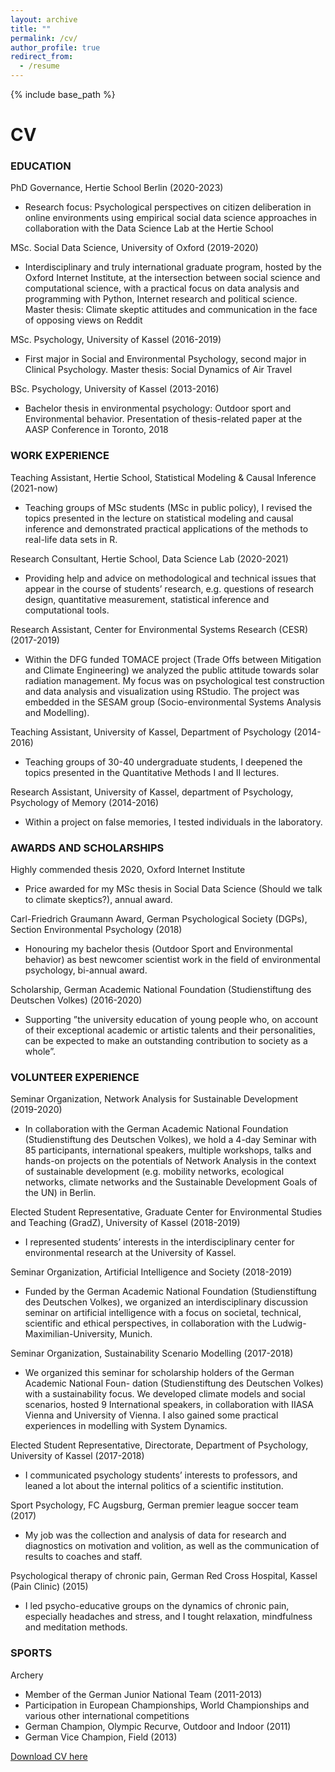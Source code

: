 ```yaml
---
layout: archive
title: ""
permalink: /cv/
author_profile: true
redirect_from:
  - /resume
---
```


{% include base_path %}
# CV

### EDUCATION

PhD Governance, Hertie School Berlin (2020-2023)

* Research focus: Psychological perspectives on citizen deliberation in online environments using empirical social data science approaches in collaboration with the Data Science Lab at the Hertie School

MSc. Social Data Science, University of Oxford (2019-2020)

* Interdisciplinary and truly international graduate program, hosted by the Oxford Internet Institute, at the intersection between social science and computational science, with a practical focus on data analysis and programming with Python, Internet research and political science. Master thesis: Climate skeptic attitudes and communication in the face of opposing views on Reddit

MSc. Psychology, University of Kassel (2016-2019)

* First major in Social and Environmental Psychology, second major in Clinical Psychology. Master thesis: Social Dynamics of Air Travel

BSc. Psychology, University of Kassel (2013-2016)

* Bachelor thesis in environmental psychology: Outdoor sport and Environmental behavior. Presentation of thesis-related paper at the AASP Conference in Toronto, 2018

### WORK EXPERIENCE

Teaching Assistant, Hertie School, Statistical Modeling & Causal Inference (2021-now)

* Teaching groups of MSc students (MSc in public policy), I revised the topics presented in the lecture on statistical modeling and causal inference and demonstrated practical applications of the methods to real-life data sets in R.

Research Consultant, Hertie School, Data Science Lab (2020-2021)

* Providing help and advice on methodological and technical issues that appear in the course of students’ research, e.g. questions of research design, quantitative measurement, statistical inference and computational tools.
 
Research Assistant, Center for Environmental Systems Research (CESR) (2017-2019)

* Within the DFG funded TOMACE project (Trade Offs between Mitigation and Climate Engineering) we analyzed the public attitude towards solar radiation management. My focus was on psychological test construction and data analysis and visualization using RStudio. The project was embedded in the SESAM group (Socio-environmental Systems Analysis and Modelling).

Teaching Assistant, University of Kassel, Department of Psychology (2014-2016)

* Teaching groups of 30-40 undergraduate students, I deepened the topics presented in the Quantitative Methods I and II lectures.

Research Assistant, University of Kassel, department of Psychology, Psychology of Memory (2014-2016)

* Within a project on false memories, I tested individuals in the laboratory.


### AWARDS AND SCHOLARSHIPS

Highly commended thesis 2020, Oxford Internet Institute

* Price awarded for my MSc thesis in Social Data Science (Should we talk to climate skeptics?), annual award.

Carl-Friedrich Graumann Award, German Psychological Society (DGPs), Section Environmental Psychology (2018)

* Honouring my bachelor thesis (Outdoor Sport and Environmental behavior) as best newcomer
scientist work in the field of environmental psychology, bi-annual award.

Scholarship, German Academic National Foundation (Studienstiftung des Deutschen Volkes) (2016-2020)

* Supporting ”the university education of young people who, on account of their exceptional academic or artistic talents and their personalities, can be expected to make an outstanding contribution to society as a whole”.


### VOLUNTEER EXPERIENCE

Seminar Organization, Network Analysis for Sustainable Development (2019-2020)

* In collaboration with the German Academic National Foundation (Studienstiftung des Deutschen Volkes), we hold a 4-day Seminar with 85 participants, international speakers, multiple workshops, talks and hands-on projects on the potentials of Network Analysis in the context of sustainable development (e.g. mobility networks, ecological networks, climate networks and the Sustainable Development Goals of the UN) in Berlin.

Elected Student Representative, Graduate Center for Environmental Studies and Teaching (GradZ), University of Kassel (2018-2019)

* I represented students’ interests in the interdisciplinary center for environmental research at
the University of Kassel.

Seminar Organization, Artificial Intelligence and Society (2018-2019)

* Funded by the German Academic National Foundation (Studienstiftung des Deutschen Volkes), we organized an interdisciplinary discussion seminar on artificial intelligence with a focus on societal, technical, scientific and ethical perspectives, in collaboration with the Ludwig-Maximilian-University, Munich.

Seminar Organization, Sustainability Scenario Modelling (2017-2018)

* We organized this seminar for scholarship holders of the German Academic National Foun- dation (Studienstiftung des Deutschen Volkes) with a sustainability focus. We developed climate models and social scenarios, hosted 9 International speakers, in collaboration with IIASA Vienna and University of Vienna. I also gained some practical experiences in modelling with System Dynamics.

Elected Student Representative, Directorate, Department of Psychology, University of Kassel (2017-2018)

* I communicated psychology students’ interests to professors, and leaned a lot about the internal politics of a scientific institution. 

Sport Psychology, FC Augsburg, German premier league soccer team (2017)

* My job was the collection and analysis of data for research and diagnostics on motivation and volition, as well as the communication of results to coaches and staff.

Psychological therapy of chronic pain, German Red Cross Hospital, Kassel (Pain Clinic) (2015)

* I led psycho-educative groups on the dynamics of chronic pain, especially headaches and stress, and I tought relaxation, mindfulness and meditation methods.


### SPORTS

Archery

* Member of the German Junior National Team (2011-2013)
* Participation in European Championships, World Championships and various other international competitions
* German Champion, Olympic Recurve, Outdoor and Indoor (2011)
* German Vice Champion, Field (2013)


[Download CV here](http://lfoswald.github.io/files/CV_oswald_public.pdf)
